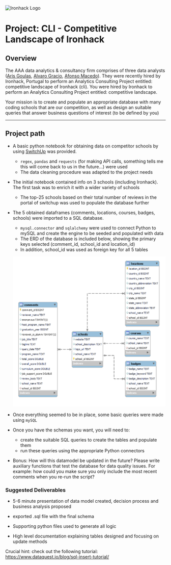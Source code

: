 <img src="https://bit.ly/2VnXWr2" alt="Ironhack Logo" width="100"/>

# Project: CLI - Competitive Landscape of Ironhack

## Overview

The AAA data analytics & consultancy firm comprises of three data analysts ([Aris Goulas](https://github.com/ArisGoulas), [Alvaro Gracio](https://github.com/alvarogracio), [Afonso Macedo](https://github.com/Afonso-Macedo)). They were recently hired by Ironhack, Portugal to perform an Analytics Consulting Project entitled: competitive landscape of Ironhack (cli).
You were hired by Ironhack to perform an Analytics Consulting Project entitled: competitive landscape.

Your mission is to create and populate an appropriate database with many coding schools that are our competition, as well as design an suitable queries that answer business questions of interest (to be defined by you)

---

## Project path

- A basic python notebook for obtaining data on competitor schools by using [SwitchUp](https://www.switchup.org/) was provided.
  - `regex`, `pandas` and `requests` (for making API calls, something tells me this will come back to us in the future...) were used
  - The data cleaning procedure was adapted to the project needs

- The initial notebook contained info on 3 schools (including Ironhack). The first task was to enrich it with a wider variety of schools
  - The top-25 schools based on their total number of reviews in the portal of switchup was used to populate the database further 

- The 5 obtained dataframes (comments, locations, courses, badges, schools) were imported to a SQL database.
  - `mysql.connector` and `sqlalchemy` were used to connect Python to mySQL and create the engine to be seeded and populated with data
  - The ERD of the database is included below, showing the primary keys selected (comment_id, school_id and location_id)
  - In addition, school_id was used as foreign key for all 5 tables

  ![ERD cli](cli_ERD.png)

- Once everything seemed to be in place, some basic queries were made using `mySQL`



- Once you have the schemas you want, you will need to:
  - create the suitable SQL queries to create the tables and populate them
  - run these queries using the appropriate Python connectors

- Bonus: How will this datamodel be updated in the future? Please write auxiliary functions that test the database for data quality issues. For example: how could you make sure you only include the most recent comments when you re-run the script?

### Suggested Deliverables

- 5-6 minute presentation of data model created, decision process and business analysis proposed

- exported .sql file with the final schema

- Supporting python files used to generate all logic

- High level documentation explaining tables designed and focusing on update methods

Crucial hint: check out the following tutorial: https://www.dataquest.io/blog/sql-insert-tutorial/

